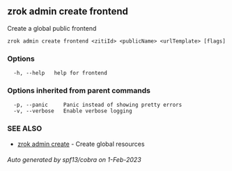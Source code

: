 ## zrok admin create frontend

Create a global public frontend

```
zrok admin create frontend <zitiId> <publicName> <urlTemplate> [flags]
```

### Options

```
  -h, --help   help for frontend
```

### Options inherited from parent commands

```
  -p, --panic     Panic instead of showing pretty errors
  -v, --verbose   Enable verbose logging
```

### SEE ALSO

* [zrok admin create](zrok_admin_create.md)	 - Create global resources

###### Auto generated by spf13/cobra on 1-Feb-2023
